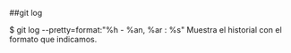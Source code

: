 ##git log

$ git log --pretty=format:"%h - %an, %ar : %s"
Muestra  el historial con el formato que indicamos.  
